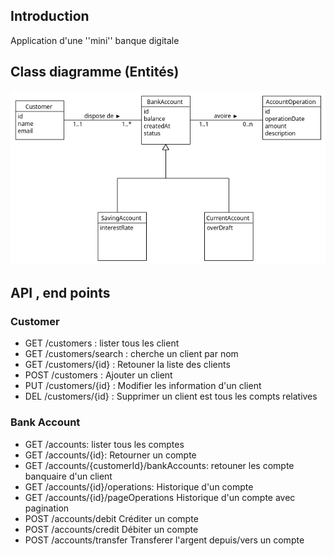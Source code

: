 ## Introduction

Application d'une ''mini'' banque digitale

## Class diagramme (Entités)

![select database.PNG](./images/umlimg.png)

## API , end points
### Customer 

- GET   /customers :            lister tous les client
- GET   /customers/search :     cherche un client par nom
- GET   /customers/{id} :       Retouner la liste des clients
- POST  /customers :            Ajouter un client
- PUT   /customers/{id} :       Modifier les information d'un client
- DEL   /customers/{id} :       Supprimer un client est tous les compts relatives

### Bank Account

- GET   /accounts:                      lister tous les comptes
- GET   /accounts/{id}:                 Retourner un compte
- GET   /accounts/{customerId}/bankAccounts: retouner les compte banquaire d'un client
- GET   /accounts/{id}/operations:      Historique d'un compte
- GET   /accounts/{id}/pageOperations   Historique d'un compte avec pagination
- POST  /accounts/debit                 Créditer un compte 
- POST  /accounts/credit                Débiter un compte
- POST  /accounts/transfer              Transferer l'argent depuis/vers un compte

